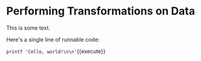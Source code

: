 # Performing Transformations on Data

This is some text.

Here's a single line of runnable code:

`printf 'Cello, world!\n\n'`{{execute}}

